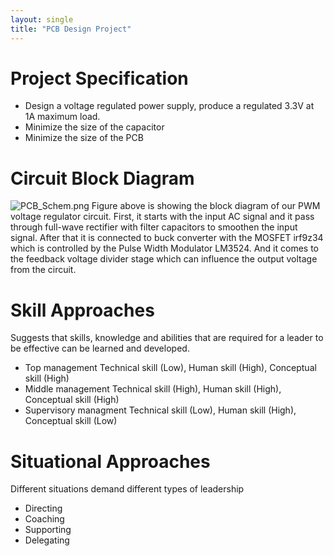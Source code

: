 ```yaml
---
layout: single
title: "PCB Design Project"
---
```


# Project Specification
* Design a voltage regulated power supply, produce a regulated 3.3V at 1A maximum load.
* Minimize the size of the capacitor
* Minimize the size of the PCB

# Circuit Block Diagram
![PCB_Schem.png](https://drive.google.com/uc?export=view&id=10iSkB_b6C7tiagkM2rSF1fLeAT_7zX8m)
Figure above is showing the block diagram of our PWM voltage regulator circuit. First, it starts with the input AC signal and it pass through full-wave rectifier with filter capacitors to smoothen the input signal. After that it is connected to buck converter with the MOSFET irf9z34 which is controlled by the Pulse Width Modulator LM3524. And it comes to the feedback voltage divider stage which can influence the output voltage from the circuit.

# Skill Approaches
Suggests that skills, knowledge and abilities that are required for a leader to be effective can be learned and developed.
* Top management
Technical skill (Low), Human skill (High), Conceptual skill (High)
* Middle management
Technical skill (High), Human skill (High), Conceptual skill (High)
* Supervisory managment 
Technical skill (Low), Human skill (High), Conceptual skill (Low)

# Situational Approaches
Different situations demand different types of leadership
* Directing
* Coaching
* Supporting
* Delegating 


